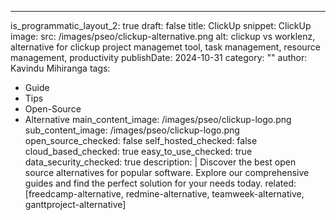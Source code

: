 ---
is_programmatic_layout_2: true
draft: false
title: ClickUp
snippet: ClickUp
image:
  src: /images/pseo/clickup-alternative.png
  alt: clickup vs worklenz, alternative for clickup project managemet tool, task management, resource management, productivity
publishDate: 2024-10-31
category: ""
author: Kavindu Mihiranga
tags:
  - Guide
  - Tips
  - Open-Source
  - Alternative
main_content_image: /images/pseo/clickup-logo.png
sub_content_image: /images/pseo/clickup-logo.png
open_source_checked: false
self_hosted_checked: false
cloud_based_checked: true
easy_to_use_checked: true
data_security_checked: true
description: |
   Discover the best open source alternatives for popular software. Explore our comprehensive guides and find the perfect solution for your needs today.
related: [freedcamp-alternative, redmine-alternative, teamweek-alternative, ganttproject-alternative]